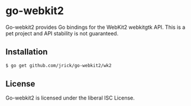 go-webkit2
==========

Go-webkit2 provides Go bindings for the WebKit2 webkitgtk API.  This
is a pet project and API stability is not guaranteed.

## Installation

```bash
$ go get github.com/jrick/go-webkit2/wk2
```

## License

Go-webkit2 is licensed under the liberal ISC License.
